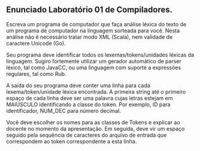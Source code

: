 ## Enunciado Laboratório 01 de Compiladores.

Escreva um programa de computador que faça análise léxica do texto de um programa de computador na linguagem sorteada para você. Nesta análise não é necessário tratar modo XML (Scala), nem validade de caractere Unicode (Go). 

Seu programa deve identificar todos os lexemas/tokens/unidades léxicas da linguagem. Sugiro fortemente utilizar um gerador automático de parser léxico, tal como JavaCC, ou uma linguagem com suporte a expressões regulares, tal como Rub.

A saída do seu programa deve conter uma linha para cada lexema/token/unidade léxica encontrada. A primeira string até o primeiro espaço de cada linha deve ser uma palavra cujas letras estejam em MAIÚSCULO identificando a classe do token. Por exemplo, ID para identificador, NUM_DEC para número decimal. 

Você deve escolher os nomes para as classes de Tokens e explicar ao docente no momento da apresentação. Em seguida, deve vir um espaço seguido pela sequência de caracteres do arquivo de entrada que correspondem ao token correspondente a esta linha.
